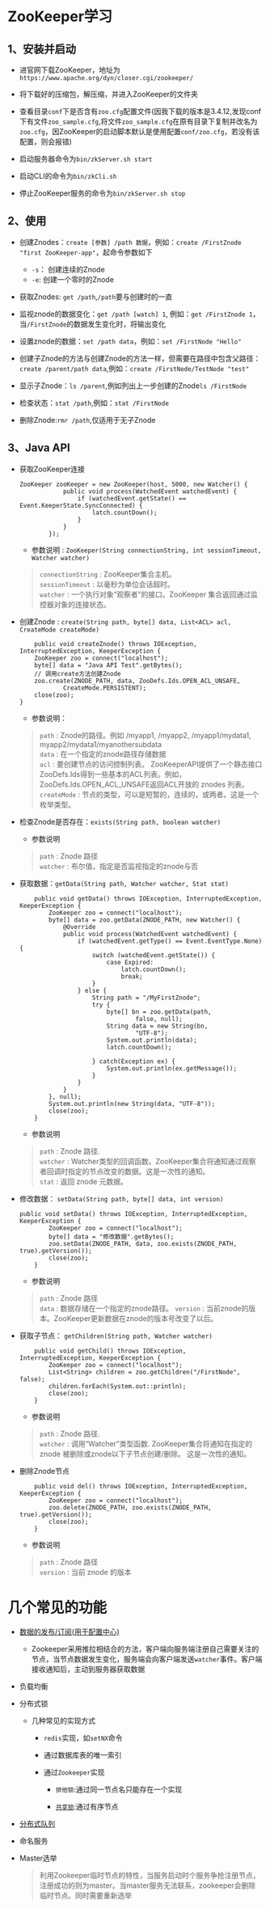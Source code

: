# ZooKeeper学习

## 1、安装并启动

-   进官网下载ZooKeeper，地址为`https://www.apache.org/dyn/closer.cgi/zookeeper/`

-   将下载好的压缩包，解压缩，并进入ZooKeeper的文件夹

-   查看目录`conf`下是否含有`zoo.cfg`配置文件(因我下载的版本是3.4.12,发现conf下有文件`zoo_sample.cfg`,将文件`zoo_sample.cfg`在原有目录下复制并改名为`zoo.cfg`，因ZooKeeper的启动脚本默认是使用配置`conf/zoo.cfg`，若没有该配置，则会报错)

-   启动服务器命令为`bin/zkServer.sh start`

-   启动CLI的命令为`bin/zkCli.sh`

-   停止ZooKeeper服务的命令为`bin/zkServer.sh stop`

## 2、使用

-   创建Znodes：`create [参数] /path 数据`，例如：`create /FirstZnode "first ZooKeeper-app"`，起命令参数如下

    -   `-s`： 创建连续的Znode
    -   `-e`: 创建一个零时的Znode

-   获取Znodes: `get /path`,`/path`要与创建时的一直

-   监视znode的数据变化：`get /path [watch] 1`, 例如：`get /FirstZnode 1`，当`/FirstZnode`的数据发生变化时，将输出变化

-   设置znode的数据：`set /path data`，例如：`set /FirstNode "Hello"`

-   创建子Znode的方法与创建Znode的方法一样，但需要在路径中包含父路径：`create /parent/path data`,例如：`create /FirstNode/TestNode "test"`

-   显示子Znode：`ls /parent`,例如列出上一步创建的Znode`ls /FirstNode`

-   检查状态：`stat /path`,例如：`stat /FirstNode`

-   删除Znode:`rmr /path`,仅适用于无子Znode

## 3、Java API

-   获取ZooKeeper连接

    ```
    ZooKeeper zooKeeper = new ZooKeeper(host, 5000, new Watcher() {
                public void process(WatchedEvent watchedEvent) {
                    if (watchedEvent.getState() == Event.KeeperState.SyncConnected) {
                        latch.countDown();
                    }
                }
            });
    ```

    -   参数说明 : `ZooKeeper(String connectionString, int sessionTimeout, Watcher watcher)`

    > `connectionString` : ZooKeeper集合主机。  
    > `sessionTimeout` : 以毫秒为单位会话超时。  
    > `watcher` : 一个执行对象“观察者”的接口。ZooKeeper 集合返回通过监控器对象的连接状态。


-   创建Znode : `create(String path, byte[] data, List<ACL> acl, CreateMode createMode)`

    ```
        public void createZnode() throws IOException, InterruptedException, KeeperException {
        ZooKeeper zoo = connect("localhost");
        byte[] data = "Java API Test".getBytes();
        // 调用create方法创建Znode
        zoo.create(ZNODE_PATH, data, ZooDefs.Ids.OPEN_ACL_UNSAFE,
                CreateMode.PERSISTENT);
        close(zoo);
    }
    ```

    -   参数说明： 

    > `path` : Znode的路径。例如 /myapp1, /myapp2, /myapp1/mydata1, myapp2/mydata1/myanothersubdata  
    > `data` : 在一个指定的znode路径存储数据  
    > `acl` : 要创建节点的访问控制列表。 ZooKeeperAPI提供了一个静态接口ZooDefs.Ids得到一些基本的ACL列表。例如，ZooDefs.Ids.OPEN_ACL_UNSAFE返回ACL开放的 znodes 列表。  
    > `createMode` : 节点的类型，可以是短暂的，连续的，或两者。这是一个枚举类型。

-   检查Znode是否存在：`exists(String path, boolean watcher)`

    -   参数说明

    > `path` : Znode 路径  
    > `watcher` : 布尔值，指定是否监视指定的znode与否


-   获取数据：`getData(String path, Watcher watcher, Stat stat)`

    ```
        public void getData() throws IOException, InterruptedException, KeeperException {
            ZooKeeper zoo = connect("localhost");
            byte[] data = zoo.getData(ZNODE_PATH, new Watcher() {
                @Override
                public void process(WatchedEvent watchedEvent) {
                    if (watchedEvent.getType() == Event.EventType.None) {
                        switch (watchedEvent.getState()) {
                            case Expired:
                                latch.countDown();
                                break;
                        }
                    } else {
                        String path = "/MyFirstZnode";
                        try {
                            byte[] bn = zoo.getData(path,
                                    false, null);
                            String data = new String(bn,
                                    "UTF-8");
                            System.out.println(data);
                            latch.countDown();

                        } catch(Exception ex) {
                            System.out.println(ex.getMessage());
                        }
                    }
                }
            }, null);
            System.out.println(new String(data, "UTF-8"));
            close(zoo);
        }
    ```

    -   参数说明

    > `path` : Znode 路径.  
    > `watcher` : Watcher类型的回调函数。ZooKeeper集合将通知通过观察者回调时指定的节点改变的数据。这是一次性的通知。  
    > `stat` : 返回 znode 元数据。

-   修改数据： `setData(String path, byte[] data, int version)`

    ```
    public void setData() throws IOException, InterruptedException, KeeperException {
            ZooKeeper zoo = connect("localhost");
            byte[] data = "修改数据".getBytes();
            zoo.setData(ZNODE_PATH, data, zoo.exists(ZNODE_PATH, true).getVersion());
            close(zoo);
        }
    ```

    -   参数说明

    > `path` : Znode 路径  
    > `data` : 数据存储在一个指定的znode路径。
    > `version` : 当前znode的版本。ZooKeeper更新数据在znode的版本号改变了以后。

-   获取子节点： `getChildren(String path, Watcher watcher)`

    ```
        public void getChild() throws IOException, InterruptedException, KeeperException {
            ZooKeeper zoo = connect("localhost");
            List<String> children = zoo.getChildren("/FirstNode", false);
            children.forEach(System.out::println);
            close(zoo);
        }
    ```

    -   参数说明

    > `path` : Znode 路径.  
    > `watcher` : 调用“Watcher”类型函数. ZooKeeper集合将通知在指定的 znode 被删除或znode以下子节点创建/删除。 这是一次性的通知。

-   删除Znode节点

    ```
        public void del() throws IOException, InterruptedException, KeeperException {
            ZooKeeper zoo = connect("localhost");
            zoo.delete(ZNODE_PATH, zoo.exists(ZNODE_PATH, true).getVersion());
            close(zoo);
        }
    ```

    -   参数说明

    > `path` : Znode 路径   
    > `version` : 当前 znode 的版本

# 几个常见的功能

-   [数据的发布/订阅(用于配置中心)](./src/test/java/hht/dragon/pub/sub)

    -   Zookeeper采用推拉相结合的方法，客户端向服务端注册自己需要关注的节点，当节点数据发生变化，服务端会向客户端发送`watcher`事件。客户端接收通知后，主动到服务器获取数据
    
-   负载均衡

-   分布式锁

    -   几种常见的实现方式
    
        -   `redis`实现，如`setNX`命令
        
        -   通过数据库表的唯一索引
        
        -   通过`Zookeeper`实现
        
            -   `排他锁`:通过同一节点名只能存在一个实现
            
            -   [`共享锁`](./src/test/java/hht/dragon/lock/DistributedLock.java):通过有序节点

-   [分布式队列](./src/test/java/hht/dragon/queue)

-   命名服务

-   Master选举

    > 利用Zookeeper临时节点的特性，当服务启动时个服务争抢注册节点，注册成功的则为master。当master服务无法联系，zookeeper会删除临时节点。同时需要重新选举
